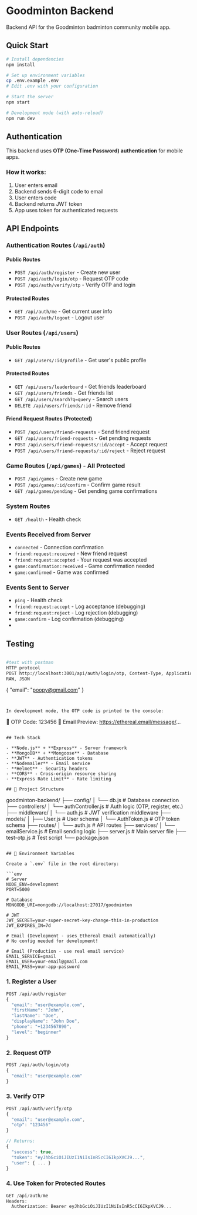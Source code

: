 # Goodminton Backend 

Backend API for the Goodminton badminton community mobile app.

## Quick Start

```bash
# Install dependencies
npm install

# Set up environment variables
cp .env.example .env
# Edit .env with your configuration

# Start the server
npm start

# Development mode (with auto-reload)
npm run dev
```

## Authentication

This backend uses **OTP (One-Time Password) authentication** for mobile apps.

### How it works:
1. User enters email
2. Backend sends 6-digit code to email
3. User enters code
4. Backend returns JWT token
5. App uses token for authenticated requests

## API Endpoints

### Authentication Routes (`/api/auth`)

#### Public Routes
- `POST /api/auth/register` - Create new user
- `POST /api/auth/login/otp` - Request OTP code
- `POST /api/auth/verify/otp` - Verify OTP and login

#### Protected Routes
- `GET /api/auth/me` - Get current user info
- `POST /api/auth/logout` - Logout user

### User Routes (`/api/users`)

#### Public Routes
- `GET /api/users/:id/profile` - Get user's public profile

#### Protected Routes
- `GET /api/users/leaderboard` - Get friends leaderboard
- `GET /api/users/friends` - Get friends list
- `GET /api/users/search?q=query` - Search users
- `DELETE /api/users/friends/:id` - Remove friend

#### Friend Request Routes (Protected)
- `POST /api/users/friend-requests` - Send friend request
- `GET /api/users/friend-requests` - Get pending requests
- `POST /api/users/friend-requests/:id/accept` - Accept request
- `POST /api/users/friend-requests/:id/reject` - Reject request

### Game Routes (`/api/games`) - All Protected
- `POST /api/games` - Create new game
- `POST /api/games/:id/confirm` - Confirm game result
- `GET /api/games/pending` - Get pending game confirmations

### System Routes
- `GET /health` - Health check

### Events Received from Server
- `connected` - Connection confirmation
- `friend:request:received` - New friend request
- `friend:request:accepted` - Your request was accepted
- `game:confirmation:received` - Game confirmation needed
- `game:confirmed` - Game was confirmed

### Events Sent to Server
- `ping` - Health check
- `friend:request:accept` - Log acceptance (debugging)
- `friend:request:reject` - Log rejection (debugging)
- `game:confirm` - Log confirmation (debugging)
- 
## Testing

```bash

#test with postman 
HTTP protocol
POST http://localhost:3001/api/auth/login/otp, Content-Type, Application/Json
RAW, JSON
```
{
  "email": "poopy@gmail.com"
}
```


In development mode, the OTP code is printed to the console:
```
🔑 OTP Code: 123456
📧 Email Preview: https://ethereal.email/message/...
```

## Tech Stack

- **Node.js** + **Express** - Server framework
- **MongoDB** + **Mongoose** - Database
- **JWT** - Authentication tokens
- **Nodemailer** - Email service
- **Helmet** - Security headers
- **CORS** - Cross-origin resource sharing
- **Express Rate Limit** - Rate limiting

## 📁 Project Structure

```
goodminton-backend/
├── config/
│   └── db.js              # Database connection
├── controllers/
│   └── authController.js  # Auth logic (OTP, register, etc.)
├── middleware/
│   └── auth.js            # JWT verification middleware
├── models/
│   ├── User.js            # User schema
│   └── AuthToken.js       # OTP token schema
├── routes/
│   └── auth.js            # API routes
├── services/
│   └── emailService.js    # Email sending logic
├── server.js              # Main server file
├── test-otp.js            # Test script
└── package.json
```

## 🔧 Environment Variables

Create a `.env` file in the root directory:

```env
# Server
NODE_ENV=development
PORT=5000

# Database
MONGODB_URI=mongodb://localhost:27017/goodminton

# JWT
JWT_SECRET=your-super-secret-key-change-this-in-production
JWT_EXPIRES_IN=7d

# Email (Development - uses Ethereal Email automatically)
# No config needed for development!

# Email (Production - use real email service)
EMAIL_SERVICE=gmail
EMAIL_USER=your-email@gmail.com
EMAIL_PASS=your-app-password
```



### 1. Register a User

```javascript
POST /api/auth/register
{
  "email": "user@example.com",
  "firstName": "John",
  "lastName": "Doe",
  "displayName": "John Doe",
  "phone": "+1234567890",
  "level": "beginner"
}
```

### 2. Request OTP

```javascript
POST /api/auth/login/otp
{
  "email": "user@example.com"
}
```

### 3. Verify OTP

```javascript
POST /api/auth/verify/otp
{
  "email": "user@example.com",
  "otp": "123456"
}

// Returns:
{
  "success": true,
  "token": "eyJhbGciOiJIUzI1NiIsInR5cCI6IkpXVCJ9...",
  "user": { ... }
}
```

### 4. Use Token for Protected Routes

```javascript
GET /api/auth/me
Headers:
  Authorization: Bearer eyJhbGciOiJIUzI1NiIsInR5cCI6IkpXVCJ9...
```


